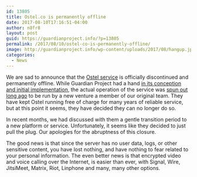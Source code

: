 ```yaml
---
id: 13805
title: Ostel.co is permanently offline
date: 2017-08-10T17:16:51-04:00
author: n8fr8
layout: post
guid: https://guardianproject.info/?p=13805
permalink: /2017/08/10/ostel-co-is-permanently-offline/
image: http://guardianproject.info/wp-content/uploads/2017/08/hangup.jpg
categories:
  - News
---
```

We are sad to announce that the [Ostel service](https://guardianproject.info/apps/ostel/) is officially discontinued and permanently offline. While Guardian Project had a hand [in its conception and initial implementation](https://dev.guardianproject.info/projects/ostel/wiki), the actual operation of the service was [spun out long ago](https://guardianproject.info/2013/12/03/ostel-co-secure-voip-network-partners-with-open-hosting/) to be run by a new venture a member of our original team. They have kept Ostel running free of charge for many years of reliable service, but at this point it seems, they have decided they can no longer do so.

In recent months, we had discussed with them a gentle transition period to a new platform or service. Unfortunately, it seems like they decided to just pull the plug. Our apologies for the abruptness of this closure.

The good news is that since the server has no user data, logs, or other sensitive content, you have lost nothing, and have nothing to fear related to your personal information. The even better news is that encrypted video and voice calling over the Internet, is easier than ever, with Signal, Wire, JitsiMeet, Matrix, Riot, Linphone and many, many other options.

 

 

 